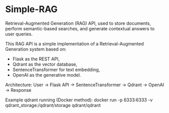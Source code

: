 # Simple-RAG
Retrieval-Augmented Generation (RAG) API, used to store documents, perform semantic-based searches, and generate contextual answers to user queries.

This RAG API is a simple implementation of a Retrieval-Augmented Generation system based on:
- Flask as the REST API,
- Qdrant as the vector database,
- SentenceTransformer for text embedding,
- OpenAI as the generative model.

Architecture:
User → Flask API → SentenceTransformer → Qdrant → OpenAI → Response

Example qdrant running (Docker method):
docker run -p 6333:6333 -v qdrant_storage:/qdrant/storage qdrant/qdrant
